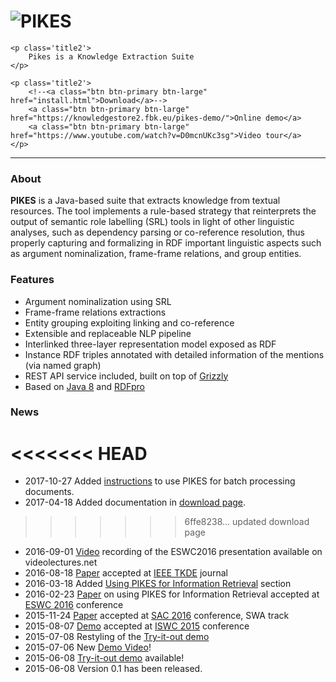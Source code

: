 <div class="well sidebar" id="well-home">
    <h1>
        <img src='images/pikes-big.png' alt='PIKES' title='PIKES' />
    </h1>

    <p class='title2'>
        Pikes is a Knowledge Extraction Suite
    </p>

    <p class='title2'>
        <!--<a class="btn btn-primary btn-large" href="install.html">Download</a>-->
        <a class="btn btn-primary btn-large" href="https://knowledgestore2.fbk.eu/pikes-demo/">Online demo</a>
        <a class="btn btn-primary btn-large" href="https://www.youtube.com/watch?v=D0mcnUKc3sg">Video tour</a>
    </p>
</div>

---------------------------------------

<h3 class='no-before'>About</h3>

**PIKES** is a Java-based suite that extracts knowledge from textual resources.
The tool implements a rule-based strategy that reinterprets the output of semantic role labelling (SRL) tools in light
of other linguistic analyses, such as dependency parsing or co-reference resolution, thus properly capturing and
formalizing in RDF important linguistic aspects such as argument nominalization, frame-frame relations, and group
entities.

<h3 class='no-before'>Features</h3>

- Argument nominalization using SRL
- Frame-frame relations extractions
- Entity grouping exploiting linking and co-reference
- Extensible and replaceable NLP pipeline
- Interlinked three-layer representation model exposed as RDF
- Instance RDF triples annotated with detailed information of the mentions (via named graph)
- REST API service included, built on top of [Grizzly](https://grizzly.java.net/)
- Based on [Java 8](http://www.oracle.com/technetwork/java/javase/overview/java8-2100321.html) and [RDFpro](http://rdfpro.fbk.eu/)

<h3 class='no-before'>News</h3>

<<<<<<< HEAD
=======
- 2017-10-27 Added [instructions](download.html#batch) to use PIKES for batch processing documents.
- 2017-04-18 Added documentation in [download page](download.html).
>>>>>>> 6ffe8238... updated download page
- 2016-09-01 [Video](http://videolectures.net/eswc2016_rospocher_information_retrieval/) recording of the ESWC2016 presentation available on videolectures.net
- 2016-08-18 [Paper](https://dkm-static.fbk.eu/people/rospocher/files/pubs/2016tkde.pdf) accepted at [IEEE TKDE](https://www.computer.org/web/tkde) journal
- 2016-03-18 Added [Using PIKES for Information Retrieval](ke4ir.html) section
- 2016-02-23 [Paper](https://dkm-static.fbk.eu/people/rospocher/files/pubs/2016eswc.pdf) on using PIKES for Information Retrieval accepted at [ESWC 2016](http://2016.eswc-conferences.org/) conference
- 2015-11-24 [Paper](https://dkm-static.fbk.eu/people/rospocher/files/pubs/2016sac.pdf) accepted at [SAC 2016](http://www.acm.org/conferences/sac/sac2016/) conference, SWA track
- 2015-08-07 [Demo](https://dkm-static.fbk.eu/people/rospocher/files/pubs/2015iswcdemo1.pdf) accepted at [ISWC 2015](http://iswc2015.semanticweb.org/) conference
- 2015-07-08 Restyling of the [Try-it-out demo](https://knowledgestore2.fbk.eu/pikes-demo/)
- 2015-07-06 New [Demo Video](http://www.youtube.com/watch?v=D0mcnUKc3sg)!
- 2015-06-08 [Try-it-out demo](https://knowledgestore2.fbk.eu/pikes-demo/) available!
- 2015-06-08 Version 0.1 has been released.
